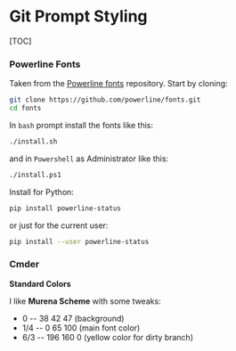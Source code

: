 # Git Prompt Styling

[TOC]

### Powerline Fonts

Taken from the [Powerline fonts](https://github.com/powerline/fonts) repository. Start by cloning:

```bash
git clone https://github.com/powerline/fonts.git
cd fonts
```

In `bash` prompt install the fonts like this:

```bash
./install.sh
```

and in `Powershell` as Administrator like this:

```bash
./install.ps1
```

Install for Python:

```bash
pip install powerline-status
```

or just for the current user:

```bash
pip install --user powerline-status
```

### Cmder

**Standard Colors**

I like **Murena Scheme** with some tweaks:

*   0 -- 38 42 47 (background)
*   1/4 -- 0 65 100 (main font color)
*   6/3 -- 196 160 0 (yellow color for dirty branch)
